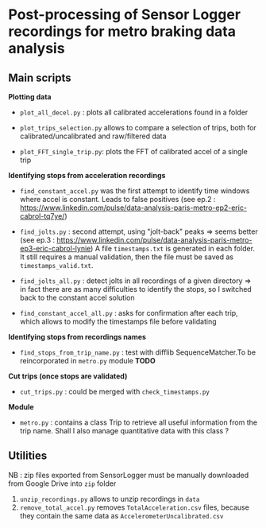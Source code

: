 # Post-processing of Sensor Logger recordings for metro braking data analysis

## Main scripts

**Plotting data**

- `plot_all_decel.py` : plots all calibrated accelerations found in a folder

- `plot_trips_selection.py` allows to compare a selection of trips, both for calibrated/uncalibrated and raw/filtered data

- `plot_FFT_single_trip.py`: plots the FFT of calibrated accel of a single trip


**Identifying stops from acceleration recordings**

- `find_constant_accel.py` was the first attempt to identify time windows where accel is constant. Leads to false positives
(see ep.2 : https://www.linkedin.com/pulse/data-analysis-paris-metro-ep2-eric-cabrol-tq7ye/)

- `find_jolts.py` : second attempt, using "jolt-back" peaks => seems better
(see ep.3 : https://www.linkedin.com/pulse/data-analysis-paris-metro-ep3-eric-cabrol-lynie)
A file `timestamps.txt` is generated in each folder. It still requires a manual validation, then the file must be saved as `timestamps_valid.txt`.

- `find_jolts_all.py` : detect jolts in all recordings of a given directory
=> in fact there are as many difficulties to identify the stops, so I switched back to the constant accel solution

- `find_constant_accel_all.py` : asks for confirmation after each trip, which allows to modify the timestamps file before validating

**Identifying stops from recordings names**

- `find_stops_from_trip_name.py` : test with difflib SequenceMatcher.To be reincorporated in `metro.py` module **TODO**  

**Cut trips (once stops are validated)**

- `cut_trips.py` : could be merged with `check_timestamps.py`

**Module**

- `metro.py` : contains a class Trip to retrieve all useful information from the trip name. Shall I also manage quantitative data with this class ? 


## Utilities


NB : zip files exported from SensorLogger must be manually downloaded from Google Drive into `zip` folder

1. `unzip_recordings.py` allows to unzip recordings in `data` 
2. `remove_total_accel.py` removes `TotalAcceleration.csv` files, because they contain the same data as `AccelerometerUncalibrated.csv`
